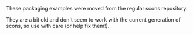 These packaging examples were moved from the regular scons repository.

They are a bit old and don't seem to work with the current
generation of scons, so use with care (or help fix them!).
